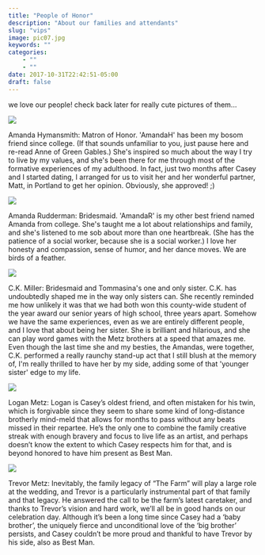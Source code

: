 ```yaml
---
title: "People of Honor"
description: "About our families and attendants"
slug: "vips"
image: pic07.jpg
keywords: ""
categories:
    - ""
    - ""
date: 2017-10-31T22:42:51-05:00
draft: false
---
```


we love our people! check back later for really cute pictures of them...

<div class='people-list'>
<div class="person-wrapper">
<div class="honor-image-wrap"><img src="AmandaH.JPG" class="honor-image"></div>
<p class="honor-text">Amanda Hymansmith: Matron of Honor. 'AmandaH' has been my bosom friend since college. (If that sounds unfamiliar to you, just pause here and re-read Anne of Green Gables.) She's inspired so much about the way I try to live by my values, and she's been there for me through most of the formative experiences of my adulthood. In fact, just two months after Casey and I started dating, I arranged for us to visit her and her wonderful partner, Matt, in Portland to get her opinion. Obviously, she approved! ;)</p>
</div>

<div class="person-wrapper">

<div class="honor-image-wrap"><img src="AmandaR.jpeg" class="honor-image"/></div> <p class="honor-text">Amanda Rudderman: Bridesmaid. 'AmandaR' is my other best friend named Amanda from college. She's taught me a lot about relationships and family, and she's listened to me sob about more than one heartbreak. (She has the patience of a social worker, because she is a social worker.) I love her honesty and compassion, sense of humor, and her dance moves. We are birds of a feather.</p>

</div>

<div class="person-wrapper">

<div class="honor-image-wrap"><img src="CK.jpg" class="honor-image"></div><p class="honor-text">C.K. Miller: Bridesmaid and Tommasina's one and only sister. C.K. has undoubtedly shaped me in the way only sisters can. She recently reminded me how unlikely it was that we had both won this county-wide student of the year award our senior years of high school, three years apart. Somehow we have the same experiences, even as we are entirely different people, and I love that about being her sister. She is brilliant and hilarious, and she can play word games with the Metz brothers at a speed that amazes me. Even though the last time she and my besties, the Amandas, were together, C.K. performed a really raunchy stand-up act that I still blush at the memory of, I'm really thrilled to have her by my side, adding some of that 'younger sister' edge to my life.</p>

</div>

<div class="person-wrapper">
<div class="honor-image-wrap"><img src="logan.jpg" class="honor-image"></div>
<p class="honor-text">Logan Metz: Logan is Casey’s oldest friend, and often mistaken for his twin, which is forgivable since they seem to share some kind of long-distance brotherly mind-meld that allows for months to pass without any beats missed in their repartee. He’s the only one to combine the family creative streak with enough bravery and focus to live life as an artist, and perhaps doesn’t know the extent to which Casey respects him for that, and is beyond honored to have him present as Best Man.</p>
</div>

<div class="person-wrapper">
<div class="honor-image-wrap"><img src="trevor2.jpg" class="honor-image"></div>
<p class="honor-text">Trevor Metz: Inevitably, the family legacy of “The Farm” will play a large role at the wedding, and Trevor is a particularly instrumental part of that family and that legacy. He answered the call to be the farm’s latest caretaker, and thanks to Trevor’s vision and hard work, we’ll all be in good hands on our celebration day. Although it’s been a long time since Casey had a ‘baby brother’, the uniquely fierce and unconditional love of the ‘big brother’ persists, and Casey couldn’t be more proud and thankful to have Trevor by his side, also as Best Man.</p>
</div>
</div>
